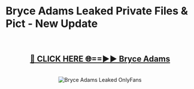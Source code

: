 # Bryce Adams Leaked Private Files & Pict - New Update
<br>
<div align="center">
<h2><a href="https://mediafilles.blogspot.com/?title=Bryce_Adams" rel="nofollow">🔴 CLICK HERE 🌐==►► Bryce Adams</a></h2>
<br>
<a href="https://mediafilles.blogspot.com/?title=Bryce_Adams" rel="nofollow" data-target="animated-image.originalLink"><img src="https://i.ibb.co.com/WyWwxjT/player-gif2.gif" alt="Bryce Adams Leaked OnlyFans" style="max-width: 100%; display: inline-block;" data-target="animated-image.originalImage"></a>
</div>
<br>